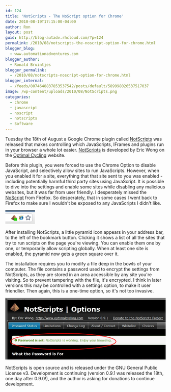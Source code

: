 ```yaml
---
id: 124
title: 'NotScripts - The NoScript option for Chrome'
date: 2010-08-19T17:15:00-04:00
author: Ron
layout: post
guid: http://blog-autadv.rhcloud.com/?p=124
permalink: /2010/08/notscripts-the-noscript-option-for-chrome.html
blogger_blog:
  - www.automationadventures.com
blogger_author:
  - Ronald Bruintjes
blogger_permalink:
  - /2010/08/notscripts-noscript-option-for-chrome.html
blogger_internal:
  - /feeds/8074648837853537542/posts/default/589998026537517037
image: /wp-content/uploads/2010/08/NotScripts.png
categories:
  - chrome
  - javascript
  - noscript
  - notscripts
  - Software
---
```

Tuesday the 18th of August a Google Chrome plugin called [NotScripts](https://chrome.google.com/extensions/detail/odjhifogjcknibkahlpidmdajjpkkcfn) was released that makes controlling which JavaScripts, IFrames and plugins run in your browser a whole lot easier. [NotScripts](http://optimalcycling.com/other-projects/notscripts/) is developed by Eric Wong on the [Optimal Cycling](http://optimalcycling.com/) website.

Before this plugin, you were forced to use the Chrome Option to disable JavaScript, and selectively allow sites to run JavaScripts. However, when you enabled it for a site, everything that that site sent to you was enabled - including potentially harmful third party sites using JavaScript. It is possible to dive into the settings and enable some sites while disabling any malicious websites, but it was far from user friendly. I desperately missed the [NoScript](http:) from Firefox. So desperately, that in some cases I went back to Firefox to make sure I wouldn't be exposed to any JavaScripts I didn't like.

![NotScripts](/wp-content/uploads/2010/08/NotScripts.png)

After installing NotScripts, a little pyramid icon appears in your address bar, to the left of the bookmark button. Clicking it shows a list of all the sites that try to run scripts on the page you're viewing. You can enable them one by one, or temporarily allow scripting globally. When at least one site is enabled, the pyramid now gets a green square over it.

The installation requires you to modify a file deep in the bowls of your computer. The file contains a password used to encrypt the settings from NotScripts, as they are stored in an area accessible by any site you're visiting. So to prevent tampering with the file, it's encrypted. I think in later versions this may be controlled with a settings option, to make it user friendlier. Then again, this is a one-time option, so it's not too invasive.

![Part of the NotScripts option page, with password enabled](/wp-content/uploads/2010/08/NotScriptsOptions.png)

NotScripts is open source and is released under the GNU General Public License v3. Development is continuing (version 0.9.1 was released the 18th, one day after 0.9.0!), and the author is asking for donations to continue development.